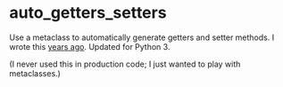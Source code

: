 # auto_getters_setters

Use a metaclass to automatically generate getters and setter methods. I wrote this [years ago](http://code.activestate.com/recipes/307969-generating-getset-methods-using-a-metaclass/). Updated for Python 3.

(I never used this in production code; I just wanted to play with metaclasses.)
